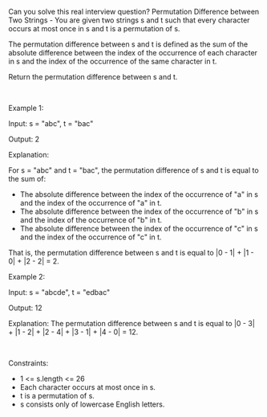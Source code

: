 Can you solve this real interview question? Permutation Difference between Two Strings - You are given two strings s and t such that every character occurs at most once in s and t is a permutation of s.

The permutation difference between s and t is defined as the sum of the absolute difference between the index of the occurrence of each character in s and the index of the occurrence of the same character in t.

Return the permutation difference between s and t.

 

Example 1:

Input: s = "abc", t = "bac"

Output: 2

Explanation:

For s = "abc" and t = "bac", the permutation difference of s and t is equal to the sum of:

 * The absolute difference between the index of the occurrence of "a" in s and the index of the occurrence of "a" in t.
 * The absolute difference between the index of the occurrence of "b" in s and the index of the occurrence of "b" in t.
 * The absolute difference between the index of the occurrence of "c" in s and the index of the occurrence of "c" in t.

That is, the permutation difference between s and t is equal to |0 - 1| + |1 - 0| + |2 - 2| = 2.

Example 2:

Input: s = "abcde", t = "edbac"

Output: 12

Explanation: The permutation difference between s and t is equal to |0 - 3| + |1 - 2| + |2 - 4| + |3 - 1| + |4 - 0| = 12.

 

Constraints:

 * 1 <= s.length <= 26
 * Each character occurs at most once in s.
 * t is a permutation of s.
 * s consists only of lowercase English letters.